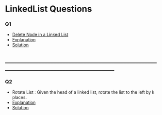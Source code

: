 <h1>LinkedList Questions</h1>
<h3>Q1</h3>
<ul>
<li><a href = "https://leetcode.com/problems/delete-node-in-a-linked-list/">Delete Node in a Linked List</a></li>
<li><a href = "https://docs.google.com/presentation/d/19gjPKcDh4TJIGIcW0-ZHhUhzWHNwmxz8kZoBkB39odU/edit?usp=sharing">Explanation</a></li>
<li><a href = "https://github.com/AbdullmenemFayez/Data-Structer-course-2022-2023/blob/main/LinkedList/solutions/Q1.java">Solution</a></li>
</ul>

<h2>______________________________________________________________________________________</h2>

<h3>Q2</h3>
<ul>
<li>Rotate List : Given the head of a linked list, rotate the list to the left by k places.</li>
<li><a href = "https://docs.google.com/presentation/d/1el0clbFqN6Ab4UhbqeUMq31ZrpEsgsKdg4_pH5vidE4/edit#slide=id.p">Explanation</a></li>
<li><a href = "https://github.com/AbdullmenemFayez/Data-Structer-course-2022-2023/blob/main/LinkedList/solutions/Q2.java">Solution</a></li>
</ul>
